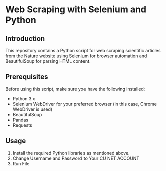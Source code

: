 # Web Scraping with Selenium and Python

## Introduction
This repository contains a Python script for web scraping scientific articles from the Nature website using Selenium for browser automation and BeautifulSoup for parsing HTML content.

## Prerequisites
Before using this script, make sure you have the following installed:
- Python 3.x
- Selenium WebDriver for your preferred browser (in this case, Chrome WebDriver is used)
- BeautifulSoup
- Pandas
- Requests

## Usage
1. Install the required Python libraries as mentioned above.
2. Change Username and Password to Your CU NET ACCOUNT
3. Run File

